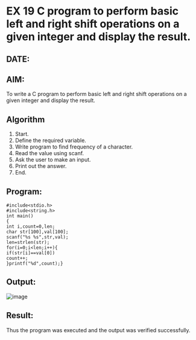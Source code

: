 # EX 19 C program to perform basic left and right shift operations on a given integer and display the result.
## DATE:
## AIM:
To write a C program to perform basic left and right shift operations on a given integer and display the result.

## Algorithm
1. Start.
2. Define the required variable.
3. Write program to find frequency of a character.
4. Read the value using scanf.
5. Ask the user to make an input.
6. Print out the answer.
7. End.

## Program:
```
#include<stdio.h>
#include<string.h>
int main()
{
int i,count=0,len;
char str[100],val[100];
scanf("%s %s",str,val);
len=strlen(str);
for(i=0;i<len;i++){
if(str[i]==val[0])
count++;
}printf("%d",count);}
```

## Output:
![image](https://github.com/user-attachments/assets/27a729b5-ae8a-4ea5-83b1-fbdac636394a)


## Result:
Thus the program was executed and the output was verified successfully.
